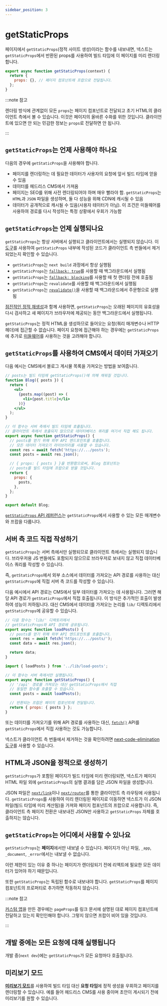 ```yaml
---
sidebar_position: 3
---
```


# getStaticProps

페이지에서 `getStaticProps`(정적 사이트 생성)이라는 함수를 내보내면, 넥스트는 `getStaticProps`에서 반환된 props를 사용하여 빌드 타임에 이 페이지를 미리 렌더링합니다.

```jsx
export async function getStaticProps(context) {
  return {
    props: {}, // 페이지 컴포넌트에 프랍으로 전달됩니다.
  };
}
```

:::note 참고

렌더링 방식에 관계없이 모든 `props`는 페이지 컴포넌트로 전달되고 초기 HTML의 클라이언트 측에서 볼 수 있습니다. 이것은 페이지의 올바른 수화를 위한 것입니다. 클라이언트에 있으면 안 되는 민감한 정보는 `props`로 전달하면 안 됩니다.

:::

## `getStaticProps`는 언제 사용해야 하나요

다음의 경우에 `getStaticProps`을 사용해야 합니다.

- 페이지를 렌더링하는 데 필요한 데이터가 사용자의 요청에 앞서 빌드 타임에 얻을 수 있음
- 데이터를 헤드리스 CMS에서 가져옴
- 페이지는 SEO를 위해 사전 렌더링되어야 하며 매우 빨라야 함. `getStaticProps`는 `HTML`과 `JSON` 파일을 생성하며, 둘 다 성능을 위해 CDN에 캐시될 수 있음
- 데이터가 공개적으로 캐시될 수 있음(사용자 테이터가 아님). 이 조건은 미들웨어를 사용하여 경로를 다시 작성하는 특정 상황에서 우회가 가능함

## `getStaticProps`는 언제 실행되나요

`getStaticProps`는 항상 서버에서 실행되고 클라이언트에서는 실행되지 않습니다. 이 [도구](https://next-code-elimination.vercel.app/)를 사용하여 `getStaticProps` 내부에 작성된 코드가 클라이언트 측 번들에서 제거되었는지 확인할 수 있습니다.

- `getStaticProps`는 `next build` 과정에서 항상 실행됨
- `getStaticProps`는 [`fallback: true`](https://nextjs.org/docs/api-reference/data-fetching/get-static-paths#fallback-true)를 사용할 때 백그라운드에서 실행됨
- `getStaticProps`는 [`fallback: blocking`](https://nextjs.org/docs/api-reference/data-fetching/get-static-paths#fallback-blocking)를 사용할 때 첫 랜더링 전에 호출됨
- `getStaticProps`는 `revalidate`를 사용할 때 백그라운드에서 실행됨
- `getStaticProps`는 [`revalidate()`](#)을 사용할 때 백그라운드에서 주문형으로 실행됨

[점진적인 정적 재생성](./점진적인-정적-재생성.md)과 함께 사용하면, `getStaticProps`는 오래된 페이지의 유효성을 다시 검사하고 새 페이지가 브라우저에 제공되는 동안 백그라운드에서 실행됩니다.

`getStaticProps`는 정적 HTML을 생성하므로 들어오는 요청(쿼리 매개변수나 HTTP 헤더)에 접근할 수 없습니다. 페이지 요청에 접근해야 하는 경우에는 `getStaticProps`에 추가로 [미들웨어](https://nextjs.org/docs/advanced-features/middleware)를 사용하는 것을 고려해야 합니다.

## `getStaticProps`를 사용하여 CMS에서 데이터 가져오기

다음 예시는 CMS에서 블로그 게시물 목록을 가져오는 방법을 보여줍니다.

```jsx
// posts는 빌드 타임에 getStaticProps()에 의해 채워질 것입니다.
function Blog({ posts }) {
  return (
    <ul>
      {posts.map((post) => (
        <li>{post.title}</li>
      ))}
    </ul>
  );
}

// 이 함수는 서버 측에서 빌드 타임에 호출됩니다.
// 클라이언트 측에서 호출되지 않으므로 데이터베이스 쿼리를 여기서 직접 해도 됩니다.
export async function getStaticProps() {
  // posts를 얻기 위해 외부 API 엔드포인트를 호출합니다.
  // 모든 데이터 가져오기 라이브러리를 사용할 수 있습니다.
  const res = await fetch('https://.../posts');
  const posts = await res.json();

  // { props: { posts } }을 반환함으로써, Blog 컴포넌트는
  // posts를 빌드 타임에 프랍으로 받을 것입니다.
  return {
    props: {
      posts,
    },
  };
}

export default Blog;
```

[`getStaticProps` API 레퍼런스](https://nextjs.org/docs/api-reference/data-fetching/get-static-props)는 `getStaticProps`에서 사용할 수 있는 모든 매개변수와 프랍을 다룹니다.

## 서버 측 코드 직접 작성하기

`getStaticProps`는 서버 측에서만 실행되므로 클라이언트 측에서는 실행되지 않습니다. 브라우저용 JS 번들에도 포함되지 않으므로 브라우저로 보내지 않고 직접 데이터베이스 쿼리를 작성할 수 있습니다.

즉, `getStaticProps`에서 외부 소스에서 데이터를 가져오는 API 경로를 사용하는 대신 `getStaticProps`에 직접 서버 측 코드를 작성할 수 있습니다.

다음 예시에서 API 경로는 CMS에서 일부 데이터를 가져오는 데 사용됩니다. 그러면 해당 API 경로가 `getStaticProps`에서 직접 호출됩니다. 이 방식은 추가적인 호출이 발생하여 성능이 저하됩니다. 대신 CMS에서 데이터를 가져오는 논리를 `lib/` 디렉토리에서 `getStaticProps`에 공유할 수 있습니다.

```jsx title="lib/load-posts.js"
// 다음 함수는 'lib/' 디렉토리에서
// getStaticProps와 API 경로에 공유됩니다.
export async function loadPosts() {
  // posts를 얻기 위해 외부 API 엔드포인트를 호출합니다.
  const res = await fetch('https://.../posts/');
  const data = await res.json();

  return data;
}
```

```jsx title="pages/blog.js"
import { loadPosts } from '../lib/load-posts';

// 이 함수는 서버 측에서만 실행됩니다.
export async function getStaticProps() {
  // '/api' 경로를 가져오는 대신 getStaticProps에서 직접
  // 동일한 함수를 호출할 수 있습니다.
  const posts = await loadPosts();

  // 반환되는 프랍은 페이지 컴포넌트에 전달됩니다.
  return { props: { posts } };
}
```

또는 데이터를 가져오기를 위해 API 경로를 사용하는 대신, [`fetch()`](https://developer.mozilla.org/en-US/docs/Web/API/Fetch_API) API를 `getStaticProps`에서 직접 사용하는 것도 가능합니다.

넥스트가 클라이언트 측 번들에서 제거하는 것을 확인하려면 [next-code-elimination 도구](https://next-code-elimination.vercel.app/)를 사용할 수 있습니다.

## HTML과 JSON을 정적으로 생성하기

`getStaticProps`가 포함된 페이지가 빌드 타임에 미리 렌더링되면, 넥스트가 페이지 HTML 파일 외에 `getStaticProps`의 실행 결과를 담은 JSON 파일을 생성합니다.

JSON 파일은 [`next/link`](https://nextjs.org/docs/api-reference/next/link)이나 [`next/router`](https://nextjs.org/docs/api-reference/next/router)를 통한 클라이언트 측 라우팅에 사용됩니다. `getStaticProps`를 사용하여 미리 렌더링된 페이지로 이동하면 넥스트가 이 JSON 파일(빌드 타임에 미리 계산됨)을 가져와 페이지 컴포넌트의 프랍으로 사용합니다. 즉, 클라이언트 측 페이지 전환은 내보내진 JSON만 사용하고 `getStaticProps` 자체를 호출하지는 않습니다.

## `getStaticProps`는 어디에서 사용할 수 있나요

`getStaticProps`는 **페이지**에서만 내보낼 수 있습니다. 페이지가 아닌 파일, `_app`, `_document`, `_error`에서는 내보낼 수 없습니다.

이런 제한이 있는 이유 중 하나는 페이지가 렌더링되기 전에 리액트에 필요한 모든 데이터가 있어야 하기 때문입니다.

또한 `getStaticProps`는 독립된 함수로 내보내야 합니다. `getStaticProps`를 페이지 컴포넌트의 프로퍼티로 추가하면 작동하지 않습니다.

:::note 참고

[커스텀 앱](https://nextjs.org/docs/advanced-features/custom-app)을 만든 경우에는 `pageProps`를 링크 문서에 설명된 대로 페이지 컴포넌트에 전달하고 있는지 확인인해야 합니다. 그렇지 않으면 프랍이 비어 있을 것입니다.

:::

## 개발 중에는 모든 요청에 대해 실행됩니다

개발 중(`next dev`)에는 `getStaticProps`가 모든 요청마다 호출됩니다.

## 미리보기 모드

[**미리보기 모드**](https://nextjs.org/docs/advanced-features/preview-mode)를 사용하여 빌드 타임 대신 **요청 타임**에 정적 생성을 우회하고 페이지를 렌더링할 수 있습니다. 예를 들어 헤드리스 CMS를 사용 중이며 초안이 게시되기 전에 미리보기를 원할 수 있습니다.
